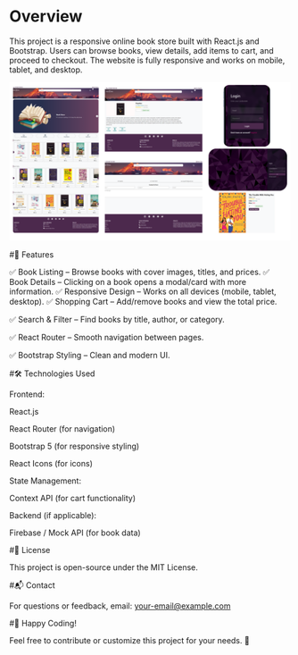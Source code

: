 # Overview
This project is a responsive online book store built with React.js and Bootstrap. Users can browse books, view details, add items to cart, and proceed to checkout.
The website is fully responsive and works on mobile, tablet, and desktop.

![image alt](https://github.com/amr-zayed-205/Book-Store-React/blob/fd501a1426349a4114755f87826170cc12725d9a/project.png)

#🚀 Features

  ✅ Book Listing – Browse books with cover images, titles, and prices.
  ✅ Book Details – Clicking on a book opens a modal/card with more information.
  ✅ Responsive Design – Works on all devices (mobile, tablet, desktop).
  ✅ Shopping Cart – Add/remove books and view the total price.

✅ Search & Filter – Find books by title, author, or category.

✅ React Router – Smooth navigation between pages.

✅ Bootstrap Styling – Clean and modern UI.

#🛠 Technologies Used
 
 Frontend:
  
   React.js
  
   React Router (for navigation)
 
   Bootstrap 5 (for responsive styling)
 
   React Icons (for icons)
   

 State Management:

   Context API (for cart functionality)

   Backend (if applicable):

   Firebase / Mock API (for book data)

#📜 License

This project is open-source under the MIT License.

#📬 Contact

For questions or feedback, email: your-email@example.com

#🎉 Happy Coding!

Feel free to contribute or customize this project for your needs. 🚀


